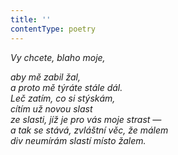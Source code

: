 ```yaml
---
title: ''
contentType: poetry
---
```


<section>

_Vy chcete, blaho moje,_

_aby mě zabil žal,  
a proto mě týráte stále dál.  
Leč zatím, co si stýskám,  
cítím už novou slast  
ze slasti, jíž je pro vás moje strast —  
a tak se stává, zvláštní věc, že málem  
div neumírám slastí místo žalem._

</section>
